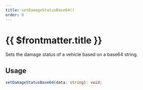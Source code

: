 ```yaml
---
title: setDamageStatusBase64()
order: 0
---
```


# {{ $frontmatter.title }}

Sets the damage status of a vehicle based on a base64 string.

## Usage

```ts
setDamageStatusBase64(data: string): void;
```

